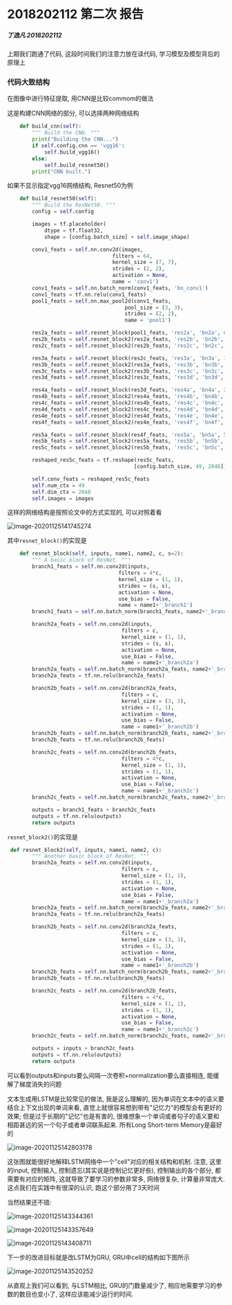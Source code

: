 # 2018202112 第二次 报告

##### 丁逸凡 2018202112

上期我们跑通了代码, 这段时间我们的注意力放在读代码, 学习模型及模型背后的原理上

### 代码大致结构

在图像中进行特征提取, 用CNN是比较commom的做法

这是构建CNN网络的部分, 可以选择两种网络结构

```python
    def build_cnn(self):
        """ Build the CNN. """
        print("Building the CNN...")
        if self.config.cnn == 'vgg16':
            self.build_vgg16()
        else:
            self.build_resnet50()
        print("CNN built.")
```

如果不显示指定vgg16网络结构, Resnet50为例

```python
    def build_resnet50(self):
        """ Build the ResNet50. """
        config = self.config

        images = tf.placeholder(
            dtype = tf.float32,
            shape = [config.batch_size] + self.image_shape)

        conv1_feats = self.nn.conv2d(images,
                                  filters = 64,
                                  kernel_size = (7, 7),
                                  strides = (2, 2),
                                  activation = None,
                                  name = 'conv1')
        conv1_feats = self.nn.batch_norm(conv1_feats, 'bn_conv1')
        conv1_feats = tf.nn.relu(conv1_feats)
        pool1_feats = self.nn.max_pool2d(conv1_feats,
                                      pool_size = (3, 3),
                                      strides = (2, 2),
                                      name = 'pool1')

        res2a_feats = self.resnet_block(pool1_feats, 'res2a', 'bn2a', 64, 1)
        res2b_feats = self.resnet_block2(res2a_feats, 'res2b', 'bn2b', 64)
        res2c_feats = self.resnet_block2(res2b_feats, 'res2c', 'bn2c', 64)

        res3a_feats = self.resnet_block(res2c_feats, 'res3a', 'bn3a', 128)
        res3b_feats = self.resnet_block2(res3a_feats, 'res3b', 'bn3b', 128)
        res3c_feats = self.resnet_block2(res3b_feats, 'res3c', 'bn3c', 128)
        res3d_feats = self.resnet_block2(res3c_feats, 'res3d', 'bn3d', 128)

        res4a_feats = self.resnet_block(res3d_feats, 'res4a', 'bn4a', 256)
        res4b_feats = self.resnet_block2(res4a_feats, 'res4b', 'bn4b', 256)
        res4c_feats = self.resnet_block2(res4b_feats, 'res4c', 'bn4c', 256)
        res4d_feats = self.resnet_block2(res4c_feats, 'res4d', 'bn4d', 256)
        res4e_feats = self.resnet_block2(res4d_feats, 'res4e', 'bn4e', 256)
        res4f_feats = self.resnet_block2(res4e_feats, 'res4f', 'bn4f', 256)

        res5a_feats = self.resnet_block(res4f_feats, 'res5a', 'bn5a', 512)
        res5b_feats = self.resnet_block2(res5a_feats, 'res5b', 'bn5b', 512)
        res5c_feats = self.resnet_block2(res5b_feats, 'res5c', 'bn5c', 512)

        reshaped_res5c_feats = tf.reshape(res5c_feats,
                                         [config.batch_size, 49, 2048])

        self.conv_feats = reshaped_res5c_feats
        self.num_ctx = 49
        self.dim_ctx = 2048
        self.images = images
```

这样的网络结构是按照论文中的方式实现的, 可以对照着看

![image-20201125141745274](C:\Users\grantee\AppData\Roaming\Typora\typora-user-images\image-20201125141745274.png)

其中```resnet_block()```的实现是

```python
    def resnet_block(self, inputs, name1, name2, c, s=2):
        """ A basic block of ResNet. """
        branch1_feats = self.nn.conv2d(inputs,
                                    filters = 4*c,
                                    kernel_size = (1, 1),
                                    strides = (s, s),
                                    activation = None,
                                    use_bias = False,
                                    name = name1+'_branch1')
        branch1_feats = self.nn.batch_norm(branch1_feats, name2+'_branch1')

        branch2a_feats = self.nn.conv2d(inputs,
                                     filters = c,
                                     kernel_size = (1, 1),
                                     strides = (s, s),
                                     activation = None,
                                     use_bias = False,
                                     name = name1+'_branch2a')
        branch2a_feats = self.nn.batch_norm(branch2a_feats, name2+'_branch2a')
        branch2a_feats = tf.nn.relu(branch2a_feats)

        branch2b_feats = self.nn.conv2d(branch2a_feats,
                                     filters = c,
                                     kernel_size = (3, 3),
                                     strides = (1, 1),
                                     activation = None,
                                     use_bias = False,
                                     name = name1+'_branch2b')
        branch2b_feats = self.nn.batch_norm(branch2b_feats, name2+'_branch2b')
        branch2b_feats = tf.nn.relu(branch2b_feats)

        branch2c_feats = self.nn.conv2d(branch2b_feats,
                                     filters = 4*c,
                                     kernel_size = (1, 1),
                                     strides = (1, 1),
                                     activation = None,
                                     use_bias = False,
                                     name = name1+'_branch2c')
        branch2c_feats = self.nn.batch_norm(branch2c_feats, name2+'_branch2c')

        outputs = branch1_feats + branch2c_feats
        outputs = tf.nn.relu(outputs)
        return outputs
```

```resnet_block2()```的实现是

```python
 def resnet_block2(self, inputs, name1, name2, c):
        """ Another basic block of ResNet. """
        branch2a_feats = self.nn.conv2d(inputs,
                                     filters = c,
                                     kernel_size = (1, 1),
                                     strides = (1, 1),
                                     activation = None,
                                     use_bias = False,
                                     name = name1+'_branch2a')
        branch2a_feats = self.nn.batch_norm(branch2a_feats, name2+'_branch2a')
        branch2a_feats = tf.nn.relu(branch2a_feats)

        branch2b_feats = self.nn.conv2d(branch2a_feats,
                                     filters = c,
                                     kernel_size = (3, 3),
                                     strides = (1, 1),
                                     activation = None,
                                     use_bias = False,
                                     name = name1+'_branch2b')
        branch2b_feats = self.nn.batch_norm(branch2b_feats, name2+'_branch2b')
        branch2b_feats = tf.nn.relu(branch2b_feats)

        branch2c_feats = self.nn.conv2d(branch2b_feats,
                                     filters = 4*c,
                                     kernel_size = (1, 1),
                                     strides = (1, 1),
                                     activation = None,
                                     use_bias = False,
                                     name = name1+'_branch2c')
        branch2c_feats = self.nn.batch_norm(branch2c_feats, name2+'_branch2c')

        outputs = inputs + branch2c_feats
        outputs = tf.nn.relu(outputs)
        return outputs
```

可以看到outputs和inputs要么间隔一次卷积+normalization要么直接相连, 能缓解了梯度消失的问题



文本生成用LSTM是比较常见的做法, 我是这么理解的, 因为单词在文本中的语义要结合上下文出现的单词来看, 直觉上就很容易想到带有"记忆力"的模型会有更好的效果; 但是过于长期的"记忆"也是有害的, 很难想象一个单词或者句子的语义要和相距甚远的另一个句子或者单词联系起来. 所有Long Short-term Memory是最好的

![image-20201125142803178](C:\Users\grantee\AppData\Roaming\Typora\typora-user-images\image-20201125142803178.png)

这张图就能很好地解释LSTM网络中一个"cell"对应的相关结构和机制. 注意, 这里的input, 控制输入, 控制遗忘(其实说是控制记忆更好些), 控制输出的各个部分, 都需要有对应的矩阵, 这就导致了要学习的参数非常多, 网络很复杂, 计算量非常庞大. 这点我们在实践中有很深的认识, 跑这个部分用了3天时间

当然结果还不错:

![image-20201125143344361](C:\Users\grantee\AppData\Roaming\Typora\typora-user-images\image-20201125143344361.png)

![image-20201125143357649](C:\Users\grantee\AppData\Roaming\Typora\typora-user-images\image-20201125143357649.png)

![image-20201125143408711](C:\Users\grantee\AppData\Roaming\Typora\typora-user-images\image-20201125143408711.png)

下一步的改进目标就是改LSTM为GRU, GRU中cell的结构如下图所示

![image-20201125143520252](C:\Users\grantee\AppData\Roaming\Typora\typora-user-images\image-20201125143520252.png)

从直观上我们可以看到, 与LSTM相比, GRU的门数量减少了, 相应地需要学习的参数的数目也变小了, 这样应该能减少运行的时间.